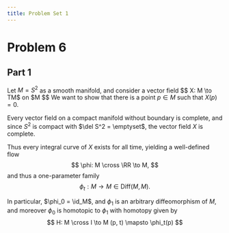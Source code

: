 ```yaml
---
title: Problem Set 1
---
```


# Problem 6

## Part 1

Let $M = S^2$ as a smooth manifold, and consider a vector field 
$$
X: M \to TM$ on $M
$$
We want to show that there is a point $p\in M$ such that $X(p) = 0$.

Every vector field on a compact manifold without boundary is complete, and since $S^2$ is compact with $\del S^2 = \emptyset$, the vector field $X$ is complete.

Thus every integral curve of $X$ exists for all time, yielding a well-defined flow 
$$
\phi: M \cross \RR \to M,
$$ 
and thus a one-parameter family 
$$
\phi_t: M \to M \in \mathrm{Diff}(M, M).
$$ 

In particular, $\phi_0 = \id_M$, and $\phi_1$ is an arbitrary diffeomorphism of $M$, and moreover $\phi_0$ is homotopic to $\phi_1$ with homotopy given by 
$$
H: M \cross I \to M
(p, t) \mapsto \phi_t(p)
$$
